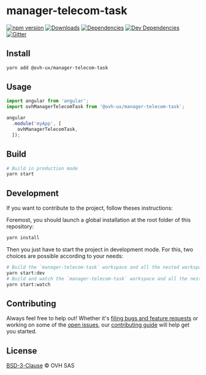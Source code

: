 # manager-telecom-task

[![npm version](https://badgen.net/npm/v/@ovh-ux/manager-telecom-task)](https://www.npmjs.com/package/@ovh-ux/manager-telecom-task) [![Downloads](https://badgen.net/npm/dt/@ovh-ux/manager-telecom-task)](https://npmjs.com/package/@ovh-ux/manager-telecom-task) [![Dependencies](https://badgen.net/david/dep/ovh-ux/manager/packages/manager/modules/telecom-task)](https://npmjs.com/package/@ovh-ux/manager-telecom-task?activeTab=dependencies) [![Dev Dependencies](https://badgen.net/david/dev/ovh-ux/manager/packages/manager/modules/telecom-task)](https://npmjs.com/package/@ovh-ux/manager-telecom-task?activeTab=dependencies) [![Gitter](https://badgen.net/badge/gitter/ovh-ux/blue?icon=gitter)](https://gitter.im/ovh/ux)

## Install

```sh
yarn add @ovh-ux/manager-telecom-task
```

## Usage

```js
import angular from 'angular';
import ovhManagerTelecomTask from '@ovh-ux/manager-telecom-task';

angular
  .module('myApp', [
    ovhManagerTelecomTask,
  ]);
```

## Build

```sh
# Build in production mode
yarn start
```

## Development

If you want to contribute to the project, follow theses instructions:

Foremost, you should launch a global installation at the root folder of this repository:

```sh
yarn install
```

Then you just have to start the project in development mode. For this, two choices are possible according to your needs:

```sh
# Build the `manager-telecom-task` workspace and all the nested workspaces in development mode and watch only `manager-telecom-task` workspace
yarn start:dev
# Build and watch the `manager-telecom-task` workspace and all the nested workspaces in development mode
yarn start:watch
```

## Contributing

Always feel free to help out! Whether it's [filing bugs and feature requests](https://github.com/ovh/manager/issues/new) or working on some of the [open issues](https://github.com/ovh/manager/issues), our [contributing guide](https://github.com/ovh/manager/blob/master/CONTRIBUTING.md) will help get you started.

## License

[BSD-3-Clause](LICENSE) © OVH SAS
